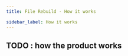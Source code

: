 ```yaml
---
title: File Rebuild - How it works

sidebar_label: How it works
---
```


## TODO : how the product works